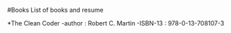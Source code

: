 #Books
List of books and resume

*The Clean Coder
 -author : Robert C. Martin
 -ISBN-13 : 978-0-13-708107-3 
